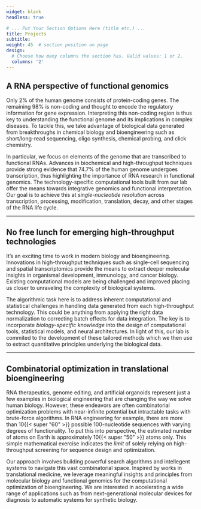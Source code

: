```yaml
---
widget: blank
headless: true

# ... Put Your Section Options Here (title etc.) ...
title: Projects
subtitle:
weight: 45  # section position on page
design:
  # Choose how many columns the section has. Valid values: 1 or 2.
  columns: '2'
---
```


## A RNA perspective of functional genomics
Only 2% of the human genome consists of protein-coding genes. The remaining 98% is non-coding and thought to encode the regulatory information for gene expression. Interpreting this non-coding region is thus key to understanding the functional genome and its implications in complex diseases. To tackle this, we take advantage of biological data generated from breakthroughs in chemical biology and bioengineering such as short/long-read sequencing, oligo synthesis, chemical probing, and click chemistry.

In particular, we focus on elements of the genome that are transcribed to functional RNAs. Advances in biochemical and high-throughput techniques provide strong evidence that 74.7% of the human genome undergoes transcription, thus highlighting the importance of RNA research in functional genomics. The technology-specific computational tools built from our lab offer the means towards integrative genomics and functional interpretation. Our goal is to achieve this at *single-nucleotide resolution* across transcription, processing, modification, translation, decay, and other stages of the RNA life cycle.

---

## No free lunch for emerging high-throughput technologies
It’s an exciting time to work in modern biology and bioengineering. Innovations in high-throughput techniques such as single-cell sequencing and spatial transcriptomics provide the means to extract deeper molecular insights in organismal development, immunology, and cancer biology. Existing computational models are being challenged and improved placing us closer to unraveling the complexity of biological systems.

The algorithmic task here is to address inherent computational and statistical challenges in handling data generated from each high-throughput technology. This could be anything from applying the right data normalization to correcting batch effects for data integration. The key is to incorporate *biology-specific knowledge* into the design of computational tools, statistical models, and neural architectures. In light of this, our lab is commited to the development of these tailored methods which we then use to extract quantitative principles underlying the biological data.

---

## Combinatorial optimization in translational bioengineering

RNA therapeutics, genome editing, and artificial organoids represent just a few examples in biological engineering that are changing the way we solve human biology. However, these endeavors are often combinatorial optimization problems with near-infinite potential but intractable tasks with brute-force algorithms. In RNA engineering for example, there are more than 10{{< super "60" >}} possible 100-nucleotide sequences with varying degrees of functionality. To put this into perspective, the estimated number of atoms on Earth is approximately 10{{< super "50" >}} atoms only. This simple mathematical exercise indicates the *limit* of solely relying on high-throughput screening for sequence design and optimization.

Our approach involves building powerful search algorithms and intellegent systems to navigate this vast combinatorial space. Inspired by works in translational medicine, we leverage meaningful insights and principles from molecular biology and functional genomics for the computational optimization of bioengineering. We are interested in accelerating a wide range of applications such as from next-generational molecular devices for diagnosis to automatic systems for synthetic biology.
